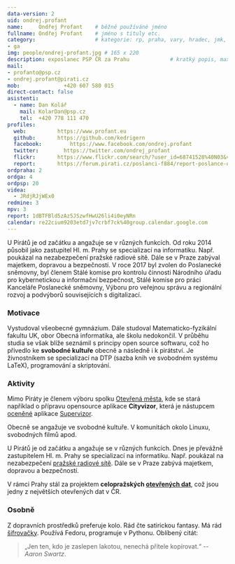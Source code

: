 ```yaml
---
data-version: 2
uid: ondrej.profant
name:     Ondřej Profant  	# běžně používáné jméno
fullname: Ondřej Profant  	# jméno s tituly etc.
category:                 	# kategorie: rp, praha, vary, hradec, jmk, senat
- ga
img: people/ondrej-profant.jpg # 165 x 220
description: exposlanec PSP ČR za Prahu           	# kratký popis, max 160 znaků
mail:
- profanto@psp.cz
- ondrej.profant@pirati.cz
mob:			  +420 607 580 015
direct-contact: false
asistenti:
  - name: Dan Kolář
    mail: KolarDan@psp.cz
    tel:  +420 778 111 470
profiles:
  web:          https://www.profant.eu
  github:       https://github.com/kedrigern
  facebook: 		https://www.facebook.com/ondrej.profant
  twitter: 		  https://twitter.com/ondrej_profant
  flickr:		https://www.flickr.com/search/?user_id=68741528%40N03&view_all=1&text=Profant
  report:       https://forum.pirati.cz/poslanci-f884/report-poslance-ondrej-profant-t39019.html
ordpraha: 2
ordga: 4
ordpsp: 20
videa:
  - JRdjRJjWEx0
redmine: 3
mpv: 3
report: 1dBTFBld5zAz5JSzwfHwU26li4i0eyNRn
calendar: re22cium9203etd7jv7crbf7ck%40group.calendar.google.com
---
```


U Pirátů je od začátku a angažuje se v různých funkcích. Od roku 2014 působil jako zastupitel Hl. m. Prahy se specializací na informatiku. Např. poukázal na nezabezpečení pražské radiové sítě. Dále se v Praze zabýval majetkem, dopravou a bezpečností. V roce 2017 byl zvolen do Poslanecké sněmovny, byl členem Stálé komise pro kontrolu činnosti Národního úřadu pro kybernetickou a informační bezpečnost, Stálé komise pro práci Kanceláře Poslanecké sněmovny, Výboru pro veřejnou správu a regionální rozvoj a podvýborů souvisejících s digitalizací.

### Motivace

Vystudoval všeobecné gymnázium. Dále studoval Matematicko-fyzikální fakultu UK, obor Obecná informatika, ale školu nedokončil. V průběhu studia se však blíže seznámil s principy open source softwaru, což ho přivedlo ke **svobodné kultuře** obecně a následně i k pirátství. Je živnostníkem se specializací na DTP (sazba knih ve svobodném systému LaTeX), programování a skriptování.

### Aktivity

Mimo Piráty je členem výboru spolku [Otevřená města][], kde se stará například o přípravu opensource aplikace **Cityvizor**, která je nástupcem [oceněné][] aplikace [Supervizor][].

Obecně se angažuje ve svobodné kultuře. V komunitách okolo Linuxu, svobodných filmů apod.

U Pirátů je od začátku a angažuje se v různých funkcích. Dnes je převážně zastupitelem Hl. m. Prahy se specializací na informatiku. Např. poukázal na nezabezpečení [pražské radiové sítě][]. Dále se v Praze zabývá majetkem, dopravou a bezpečností.

V rámci Prahy stál za projektem **celopražských [otevřených dat][]**, což jsou jedny z největších otevřených dat v ČR.

### Osobně

Z dopravních prostředků preferuje kolo. Rád čte satirickou fantasy. Má rád [šifrovačky][]. Používá Fedoru, programuje v Pythonu. Oblíbený citát:

> „Jen ten, kdo je zaslepen lakotou, nenechá přítele kopírovat.“ -- *Aaron Swartz*.



[sdružení v Praze]: https://praha.pirati.cz
[Otevřená města]: http://otevrenamesta.cz
[Supervizor]: http://data.mfcr.cz/supervizor/
[otevřených dat]: http://opendata.praha.eu
[šifrovačky]: http://sifrovacky.cz
[oceněné]: http://www.otevrenadata.cz/soutez/rocnik-2015/
[pražské radiové sítě]: https://youtu.be/JRdjRJjWEx0
